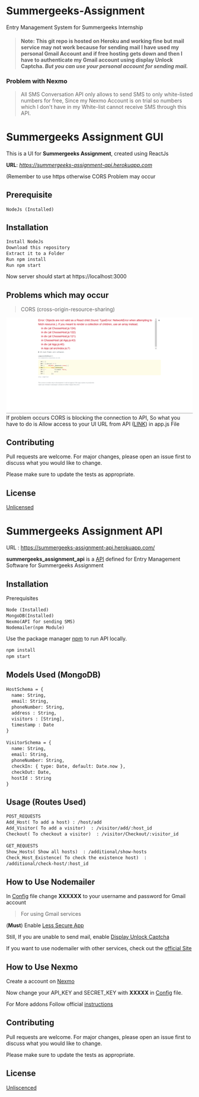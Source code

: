 # Summergeeks-Assignment
Entry Management System for Summergeeks Internship

>#### Note: This git repo is hosted on Heroku and working fine but mail service may not work because for sending mail I have used my personal Gmail Account and if free hosting gets down and then I have to authenticate my Gmail account using display Unlock Captcha. *But you can use your personal account for sending mail.*


### Problem with Nexmo 
> All SMS Conversation API only allows to send SMS to only white-listed numbers for free, Since my Nexmo Account is on trial so numbers which I don't have in my White-list cannot receive SMS through this API.

# Summergeeks Assignment GUI

This is a UI for **Summergeeks Assignment**, created using ReactJs

**URL**: *https://summergeeks-assignment-api.herokuapp.com*

(Remember to use https otherwise CORS Problem may occur

## Prerequisite
```
NodeJs (Installed)
```

## Installation

```
Install NodeJs
Download this repository
Extract it to a Folder
Run npm install
Run npm start
```
Now server should start at https://localhost:3000

## Problems which may occur
>CORS (cross-origin-resource-sharing)

![Image](https://github.com/thesid01/Summergeeks-Assignment/blob/master/entry_management_gui/cors-errorpng.png) 
If problem occurs CORS is blocking the connection to API, So what you have to do is Allow access to your UI URL from API ([LINK](https://github.com/thesid01/summergeeks_assignment_api)) in app.js File


## Contributing
Pull requests are welcome. For major changes, please open an issue first to discuss what you would like to change.

Please make sure to update the tests as appropriate.

## License
[Unlicensed]()

# Summergeeks Assignment API
URL : https://summergeeks-assignment-api.herokuapp.com/

**summergeeks_assignment_api** is a [API](https://summergeeks-assignment-api.herokuapp.com/) defined for Entry Management Software for Summergeeks Assignment

## Installation

Prerequisites
```
Node (Installed)
MongoDB(Installed)
Nexmo(API for sending SMS)
Nodemailer(npm Module)
```
Use the package manager [npm](https://pip.pypa.io/en/stable/) to run API locally.

```bash
npm install
npm start
```

## Models Used (MongoDB)

```
HostSchema = {
  name: String,
  email: String,
  phoneNumber: String,
  address : String,
  visitors : [String],
  timestamp : Date
}

VisitorSchema = {
  name: String,
  email: String,
  phoneNumber: String,
  checkIn: { type: Date, default: Date.now },
  checkOut: Date,
  hostId : String
}
```

## Usage (Routes Used)

```
POST_REQUESTS
Add_Host( To add a host) : /host/add
Add_Visitor( To add a visitor)  : /visitor/add/:host_id
Checkout( To checkout a visitor)  : /visitor/Checkout/:visitor_id

GET_REQUESTS
Show_Hosts( Show all hosts)  : /additional/show-hosts
Check_Host_Existence( To check the existence host)  : /additional/check-host/:host_id 

```

## How to Use Nodemailer
In [Config](https://github.com/thesid01/Summergeeks-Assignment/blob/master/entry_management_api/config/config.js) file change **XXXXXX** to your username and password for Gmail account

>For using Gmail services 

(**Must**) Enable [Less Secure App](https://myaccount.google.com/lesssecureapps?pli=1)

Still, If you are unable to send mail, enable [Display Unlock Captcha](https://accounts.google.com/DisplayUnlockCaptcha)

If you want to use nodemailer with other services, check out the [official Site](https://nodemailer.com/usage/)

## How to Use Nexmo

Create a account on [Nexmo](https://www.nexmo.com/)

Now change your API_KEY and SECRET_KEY with **XXXXX** in  [Config](https://github.com/thesid01/Summergeeks-Assignment/blob/master/entry_management_api/config/config.js)  file.

For More addons Follow official [instructions](https://developer.nexmo.com/documentation)

## Contributing
Pull requests are welcome. For major changes, please open an issue first to discuss what you would like to change.

Please make sure to update the tests as appropriate.

## License
[Unliscenced]()
